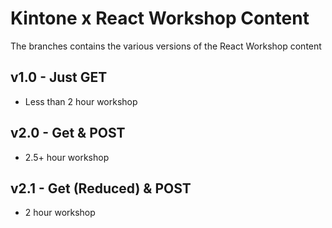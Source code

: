 # Kintone x React Workshop Content

The branches contains the various versions of the React Workshop content

## v1.0 - Just GET
  * Less than 2 hour workshop

## v2.0 - Get & POST
  * 2.5+ hour workshop

## v2.1 - Get (Reduced) & POST
  * 2 hour workshop
